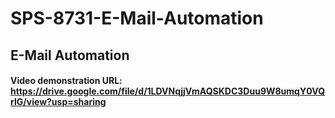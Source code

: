 # SPS-8731-E-Mail-Automation
## E-Mail Automation

#### Video demonstration URL: https://drive.google.com/file/d/1LDVNqjjVmAQSKDC3Duu9W8umqY0VQrIG/view?usp=sharing
